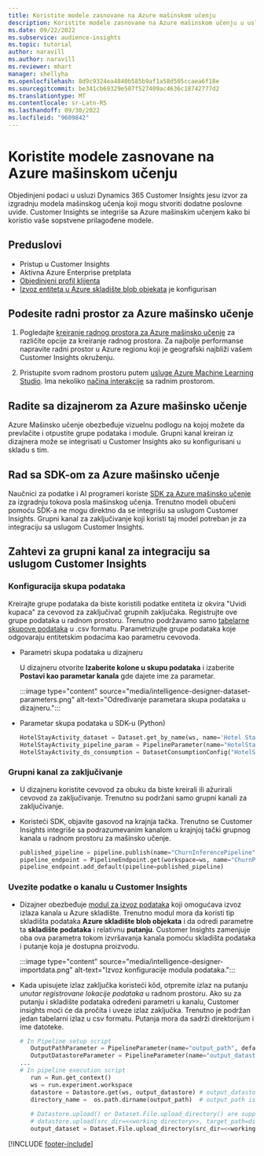 ```yaml
---
title: Koristite modele zasnovane na Azure mašinskom učenju
description: Koristite modele zasnovane na Azure mašinskom učenju u usluzi Dynamics 365 Customer Insights.
ms.date: 09/22/2022
ms.subservice: audience-insights
ms.topic: tutorial
author: naravill
ms.author: naravill
ms.reviewer: mhart
manager: shellyha
ms.openlocfilehash: 8d9c9324ea4840b585b9af1a58d505ccaea6f18e
ms.sourcegitcommit: be341cb69329e507f527409ac4636c18742777d2
ms.translationtype: MT
ms.contentlocale: sr-Latn-RS
ms.lasthandoff: 09/30/2022
ms.locfileid: "9609842"
---
```

# <a name="use-azure-machine-learning-based-models"></a>Koristite modele zasnovane na Azure mašinskom učenju

Objedinjeni podaci u usluzi Dynamics 365 Customer Insights jesu izvor za izgradnju modela mašinskog učenja koji mogu stvoriti dodatne poslovne uvide. Customer Insights se integriše sa Azure mašinskim učenjem kako bi koristio vaše sopstvene prilagođene modele.

## <a name="prerequisites"></a>Preduslovi

- Pristup u Customer Insights
- Aktivna Azure Enterprise pretplata
- [Objedinjeni profil klijenta](data-unification.md)
- [Izvoz entiteta u Azure skladište blob objekata](export-azure-blob-storage.md) je konfigurisan

## <a name="set-up-azure-machine-learning-workspace"></a>Podesite radni prostor za Azure mašinsko učenje

1. Pogledajte [kreiranje radnog prostora za Azure mašinsko učenje](/azure/machine-learning/concept-workspace#-create-a-workspace) za različite opcije za kreiranje radnog prostora. Za najbolje performanse napravite radni prostor u Azure regionu koji je geografski najbliži vašem Customer Insights okruženju.

1. Pristupite svom radnom prostoru putem [usluge Azure Machine Learning Studio](https://ml.azure.com/). Ima nekoliko [načina interakcije](/azure/machine-learning/concept-workspace#tools-for-workspace-interaction) sa radnim prostorom.

## <a name="work-with-azure-machine-learning-designer"></a>Radite sa dizajnerom za Azure mašinsko učenje

Azure Mašinsko učenje obezbeđuje vizuelnu podlogu na kojoj možete da prevlačite i otpustite grupe podataka i module. Grupni kanal kreiran iz dizajnera može se integrisati u Customer Insights ako su konfigurisani u skladu s tim. 

## <a name="working-with-azure-machine-learning-sdk"></a>Rad sa SDK-om za Azure mašinsko učenje

Naučnici za podatke i AI programeri koriste [SDK za Azure mašinsko učenje](/python/api/overview/azure/ml/?preserve-view=true&view=azure-ml-py) za izgradnju tokova posla mašinskog učenja. Trenutno modeli obučeni pomoću SDK-a ne mogu direktno da se integrišu sa uslugom Customer Insights. Grupni kanal za zaključivanje koji koristi taj model potreban je za integraciju sa uslugom Customer Insights.

## <a name="batch-pipeline-requirements-to-integrate-with-customer-insights"></a>Zahtevi za grupni kanal za integraciju sa uslugom Customer Insights

### <a name="dataset-configuration"></a>Konfiguracija skupa podataka

Kreirajte grupe podataka da biste koristili podatke entiteta iz okvira "Uvidi kupaca" za cevovod za zaključivač grupnih zaključaka. Registrujte ove grupe podataka u radnom prostoru. Trenutno podržavamo samo [tabelarne skupove podataka](/azure/machine-learning/how-to-create-register-datasets#tabulardataset) u .csv formatu. Parametrizujte grupe podataka koje odgovaraju entitetskim podacima kao parametru cevovoda.

- Parametri skupa podataka u dizajneru

  U dizajneru otvorite **Izaberite kolone u skupu podataka** i izaberite **Postavi kao parametar kanala** gde dajete ime za parametar.

  :::image type="content" source="media/intelligence-designer-dataset-parameters.png" alt-text="Određivanje parametara skupa podataka u dizajneru.":::

- Parametar skupa podataka u SDK-u (Python)

   ```python
   HotelStayActivity_dataset = Dataset.get_by_name(ws, name='Hotel Stay Activity Data')
   HotelStayActivity_pipeline_param = PipelineParameter(name="HotelStayActivity_pipeline_param", default_value=HotelStayActivity_dataset)
   HotelStayActivity_ds_consumption = DatasetConsumptionConfig("HotelStayActivity_dataset", HotelStayActivity_pipeline_param)
   ```

### <a name="batch-inference-pipeline"></a>Grupni kanal za zaključivanje
  
- U dizajneru koristite cevovod za obuku da biste kreirali ili ažurirali cevovod za zaključivanje. Trenutno su podržani samo grupni kanali za zaključivanje.

- Koristeći SDK, objavite gasovod na krajnja tačka. Trenutno se Customer Insights integriše sa podrazumevanim kanalom u krajnjoj tački grupnog kanala u radnom prostoru za mašinsko učenje.

   ```python
   published_pipeline = pipeline.publish(name="ChurnInferencePipeline", description="Published Churn Inference pipeline")
   pipeline_endpoint = PipelineEndpoint.get(workspace=ws, name="ChurnPipelineEndpoint") 
   pipeline_endpoint.add_default(pipeline=published_pipeline)
   ```

### <a name="import-pipeline-data-into-customer-insights"></a>Uvezite podatke o kanalu u Customer Insights

- Dizajner obezbeđuje [modul za izvoz podataka](/azure/machine-learning/algorithm-module-reference/export-data) koji omogućava izvoz izlaza kanala u Azure skladište. Trenutno modul mora da koristi tip skladišta podataka **Azure skladište blob objekata** i da odredi parametre ta **skladište podataka** i relativnu **putanju**. Customer Insights zamenjuje oba ova parametra tokom izvršavanja kanala pomoću skladišta podataka i putanje koja je dostupna proizvodu.

  :::image type="content" source="media/intelligence-designer-importdata.png" alt-text="Izvoz konfiguracije modula podataka.":::

- Kada upisujete izlaz zaključka koristeći kôd, otpremite izlaz na putanju *unutar registrovane lokacije podataka* u radnom prostoru. Ako su za putanju i skladište podataka određeni parametri u kanalu, Customer insights moći će da pročita i uveze izlaz zaključka. Trenutno je podržan jedan tabelarni izlaz u csv formatu. Putanja mora da sadrži direktorijum i ime datoteke.

   ```python
   # In Pipeline setup script
      OutputPathParameter = PipelineParameter(name="output_path", default_value="HotelChurnOutput/HotelChurnOutput.csv")
      OutputDatastoreParameter = PipelineParameter(name="output_datastore", default_value="workspaceblobstore")
   ...
   # In pipeline execution script
      run = Run.get_context()
      ws = run.experiment.workspace
      datastore = Datastore.get(ws, output_datastore) # output_datastore is parameterized
      directory_name =  os.path.dirname(output_path)  # output_path is parameterized.
      
      # Datastore.upload() or Dataset.File.upload_directory() are supported methods to uplaod the data
      # datastore.upload(src_dir=<<working directory>>, target_path=directory_name, overwrite=False, show_progress=True)
      output_dataset = Dataset.File.upload_directory(src_dir=<<working directory>>, target = (datastore, directory_name)) # Remove trailing "/" from directory_name
   ```


[!INCLUDE [footer-include](includes/footer-banner.md)]
